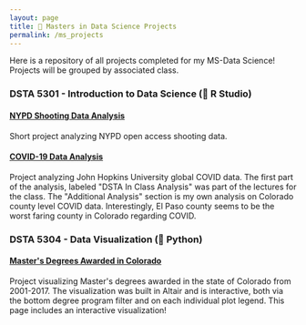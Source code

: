 ```yaml
---
layout: page
title: 📜 Masters in Data Science Projects
permalink: /ms_projects
---
```


Here is a repository of all projects completed for my MS-Data Science! Projects will be grouped by associated class.

### DSTA 5301 - Introduction to Data Science (🦏 R Studio)

#### [NYPD Shooting Data Analysis]({{site.url}}/ms_projects/dsta5301_shooting_analysis)
Short project analyzing NYPD open access shooting data.

#### [COVID-19 Data Analysis]({{site.url}}/ms_projects/dsta5301_covid_analysis)
Project analyzing John Hopkins University global COVID data. The first part of the analysis, labeled "DSTA In Class Analysis" was part of the lectures for the class. The "Additional Analysis" section is my own analysis on Colorado county level COVID data. Interestingly, El Paso county seems to be the worst faring county in Colorado regarding COVID.

### DSTA 5304 - Data Visualization (🐍 Python)

#### [Master's Degrees Awarded in Colorado]({{site.url}}/ms_projects/dsta5304_mastersdeg)
Project visualizing Master's degrees awarded in the state of Colorado from 2001-2017. The visualization was built in Altair and is interactive, both via the bottom degree program filter and on each individual plot legend. This page includes an interactive visualization!